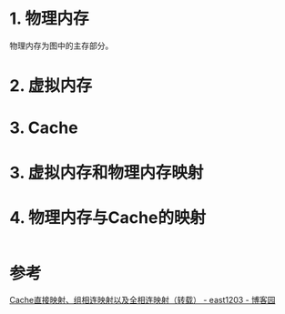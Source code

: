 <img title="" src="http://123.57.190.49:12121/api/image/NR24PHRF.jpg" alt="" data-align="center">

# 1. 物理内存

物理内存为图中的主存部分。

# 2. 虚拟内存

# 3. Cache

# 3. 虚拟内存和物理内存映射

# 4. 物理内存与Cache的映射



<img src="http://123.57.190.49:12121/api/image/DR4HN8RH.jpg" title="" alt="" data-align="center">

# 参考

[Cache直接映射、组相连映射以及全相连映射（转载） - east1203 - 博客园](https://www.cnblogs.com/east1203/p/11572500.html)
